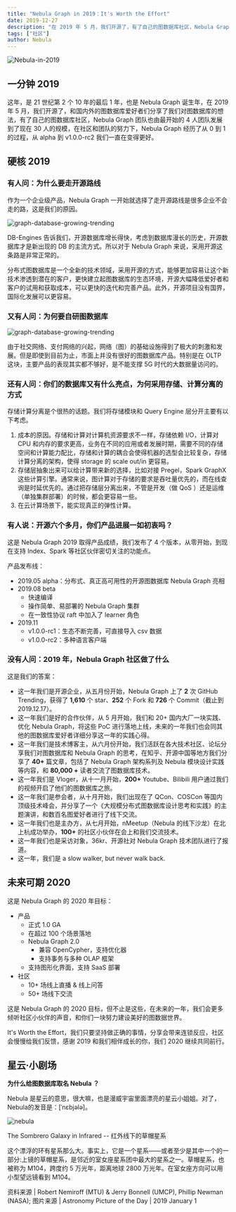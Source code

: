 ```yaml
---
title: "Nebula Graph in 2019：It's Worth the Effort"
date: 2019-12-27
description: "在 2019 年 5 月，我们开源了，有了自己的图数据库社区，Nebula Graph 经历了从 0 到 1 的过程，从 alpha 到 v1.0.0-rc2 我们一直在变得更好。"
tags: ["社区"]
author: Nebula
---
```


![Nebula-in-2019](https://www-cdn.nebula-graph.com.cn/nebula-blog/Nebulain201901.png)

## 一分钟 2019
这年，是 21 世纪第 2 个 10 年的最后 1 年，也是 Nebula Graph 诞生年，在 2019 年 5 月，我们开源了，和国内外的图数据库爱好者们分享了我们对图数据库的想法，有了自己的图数据库社区，Nebula Graph 团队也由最开始的 4 人团队发展到了现在 30 人的规模，在社区和团队的努力下，Nebula Graph 经历了从 0 到 1 的过程，从 alpha 到 v1.0.0-rc2 我们一直在变得更好。

## 硬核 2019

### 有人问：为什么要走开源路线

作为一个企业级产品，Nebula Graph 一开始就选择了走开源路线是很多企业不会走的路，这是我们的原因。

![graph-database-growing-trending](https://www-cdn.nebula-graph.com.cn/nebula-blog/Nebulain201902.png)

DB-Engines 告诉我们，开源数据库增长得快，考虑到数据库漫长的历史，开源数据库才是新出现的 DB 的主流方式。所以对于 Nebula Graph 来说，采用开源这条路是非常正常的。

分布式图数据库是一个全新的技术领域，采用开源的方式，能够更加容易让这个新技术渗透到潜在的客户，更快建立起图数据库的生态环境，开源大幅降低爱好者和客户的试用和获取成本，可以更快的迭代和完善产品。此外，开源项目没有国界，国际化发展可以更容易。

### 又有人问：为何要自研图数据库

![graph-database-growing-trending](https://www-cdn.nebula-graph.com.cn/nebula-blog/Nebulain201903.png)

由于社交网络、支付网络的兴起，网络（图）的基础设施得到了极大的刺激和发展。但是即使到目前为止，市面上并没有很好的图数据库产品。特别是在 OLTP 这块，主要产品的表现其实都不够好，是不能支撑 5G 时代的大数据量访问的。

### 还有人问：你们的数据库又有什么亮点，为何采用存储、计算分离的方式

存储计算分离是个很热的话题。我们将存储模块和 Query Engine 层分开主要有以下考虑。

1. 成本的原因。存储和计算对计算机资源要求不一样，存储依赖 I/O，计算对 CPU 和内存的要求更高，业务在不同的应用或者发展时期，需要不同的存储空间和计算能力配比，存储和计算的耦合会使得机器的选型会比较复杂，存储计算分离的架构，使得 storage 的 scale out/in 更容易。
1. 存储层抽象出来可以给计算带来新的选择，比如对接 Pregel，Spark GraphX 这些计算引擎。通常来说，图计算对于存储的要求是吞吐量优先的，而在线查询是时延优先的。通过把存储层分离出来，不管是开发（做 QoS ）还是运维（单独集群部署）的时候，都会更容易一些。
1. 在云计算场景下，能实现真正的弹性计算。

### 有人说：开源六个多月，你们产品进展一如初衷吗？

这是 Nebula Graph 2019 取得产品成绩，我们发布了 4 个版本，从零开始，到现在支持 Index、Spark 等社区伙伴密切关注的功能点。

产品发布线： 
- 2019.05 alpha：分布式、真正高可用性的开源图数据库 Nebula Graph 亮相
- 2019.08 beta
  - 快速编译
  - 操作简单、易部署的 Nebula Graph 集群
  - 在一致性协议 raft 中加入了 learner 角色
- 2019.11
  - v1.0.0-rc1：生态不断完善，可直接导入 csv 数据
  - v1.0.0-rc2：多种语言客户端

### 没有人问：2019 年，Nebula Graph 社区做了什么

这是我们的答案：
- 这一年我们是开源企业，从五月份开始，Nebula Graph 上了 **2** 次 GitHub Trending，获得了 **1,610** 个 star、**252** 个 Fork 和 **726** 个 Commit（截止到 2019.12.17）。
- 这一年我们是好的合作伙伴，从 5 月开始，我们和 20+ 国内大厂一块实践、优化 Nebula Graph，将这些 PoC 进行落地上线，未来的一年我们也会同其他的图数据库爱好者详细分享这一年的实践心得。
- 这一年我们是技术博客主，从六月份开始，我们活跃在各大技术社区、论坛分享我们对图数据库和 Nebula Graph 的思考，在知乎、开源中国等地方我们分享了 **40+** 篇文章，包括了 Nebula Graph 架构系列及 Nebula 模块设计实践等内容，和 **80,000 +** 读者交流了图数据库技术。
- 这一年我们是 Vloger，从十一月开始，**200+** Youtube、Bilibili 用户通过我们的视频开启了他们的图数据库之旅。
- 这一年我们是参会者，从十月开始，我们出现在了 QCon、COSCon 等国内顶级技术峰会，并分享了一个《大规模分布式图数据库设计思考和实践》的主题演讲，和数百名图爱好者进行了线下交流。
- 这一年我们也是主办方，从七月开始，nMeetup（Nebula 的线下沙龙）在北上杭成功举办，**100+** 的社区小伙伴在会上和我们交流技术。
- 这一年我们也是采访对象，36kr、开源社对 Nebula Graph 技术团队进行了报道。
- 这一年，我们是 a slow walker, but never walk back.

## 未来可期 2020
这是 Nebula Graph 的 2020 年目标：

- 产品
  - 正式 1.0 GA
  - 在超过 100 个场景落地
  - Nebula Graph 2.0
    - 兼容 OpenCypher，支持优化器<br />
    - 支持事务与多种 OLAP 框架<br />
  - 支持图形化界面，支持 SaaS 部署
- 社区
  - 10+ 场线上直播 & 线上问答
  - 50+ 场线下交流

这是 Nebula Graph 的 2020 目标，但不止是这些，在未来的一年，我们会更多倾听社区小伙伴的声音，和你们一块努力建设美好的图数据世界。

It's Worth the Effort，我们只要坚持做正确的事情，分享会带来连锁反应，社区会慢慢给我们反馈，感谢 2019 和我们相伴成长的你，我们 2020 继续共同前行。

## 星云·小剧场

**为什么给图数据库取名 Nebula ？** 

Nebula 是星云的意思，很大嘛，也是漫威宇宙里面漂亮的星云小姐姐。对了，Nebula的发音是：[ˈnɛbjələ]。

![nebula](https://www-cdn.nebula-graph.com.cn/nebula-blog/Nebulain201904.png)

The Sombrero Galaxy in Infrared -- 红外线下的草帽星系

这个漂浮的环有星系那么大。事实上，它是一个星系——或者至少是其中一个的一部分:上镜的草帽星系，是邻近的室女座星系团中最大的星系之一。草帽星系，也被称为 M104，跨度约 5 万光年，距离地球 2800 万光年。在室女座方向可以用小型望远镜看到 M104。

资料来源 | Robert Nemiroff (MTU) & Jerry Bonnell (UMCP), Phillip Newman (NASA);
图片来源 | Astronomy Picture of the Day | 2019 January 1

